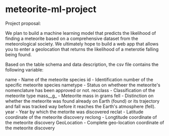 # meteorite-ml-project

Project proposal:

We plan to build a machine learning model that predicts the likelihood of finding a meteorite based on a comprehensive dataset from the meteorological society. We ultimately hope to build a web app that allows you to enter a geolocation that returns the likelihood of a meterotie falling being found.


Based on the table schema and data description, the csv file contains the following variable:

name - Name of the meteorite species
id - Identification number of the specific meteorite species
nametype - Status on whetheer the meteorite's nomenclature has been approved or not.
recclass - Classification of the meteorite type
mass__g_ - Meteorite mass in grams
fell - Distinction on whether the meteorite was found already on Earth (found) or its trajectory and fall was tracked way before it reaches the Earth's atmosphere (fell).
year - Year by which the metorite was discovered
reclat - Latitude coordinate of the meteorite discovery
reclong - Longtitude coordinate of the meteorite discovery
GeoLocation - Complete geo-location coordinate of the meteorite discovery
